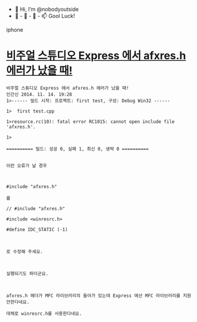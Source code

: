 - 👋 Hi, I’m @nobodyoutside
- 👀 - 🌱 - 💞️ - 📫  Gool Luck!

iphone

# [비주얼 스튜디오 Express 에서 afxres.h 에러가 났을 때!](https://comso.tistory.com/entry/%EB%B9%84%EC%A3%BC%EC%96%BC-%EC%8A%A4%ED%8A%9C%EB%94%94%EC%98%A4-Express-%EC%97%90%EC%84%9C)
```
비주얼 스튜디오 Express 에서 afxres.h 에러가 났을 때!
인간신 2014. 11. 14. 19:28
1>------ 빌드 시작: 프로젝트: first test, 구성: Debug Win32 ------

1>  first test.cpp

1>resource.rc(10): fatal error RC1015: cannot open include file 'afxres.h'.

1>  

========== 빌드: 성공 0, 실패 1, 최신 0, 생략 0 ==========


이런 오류가 날 경우



#include "afxres.h"

를

// #include "afxres.h"

#include <winresrc.h>

#define IDC_STATIC (-1)



로 수정해 주세요.



실행되기도 하더군요.



afxres.h 헤더가 MFC 라이브러리의 들어가 있는데 Express 에선 MFC 라이브러리를 지원안한다네요.

대체로 winresrc.h를 사용한다네요.
```
